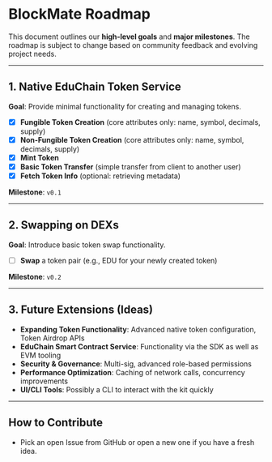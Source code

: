 # BlockMate Roadmap

This document outlines our **high-level goals** and **major milestones**. The roadmap is subject to change based on community feedback and evolving project needs.

---

## 1. Native EduChain Token Service

**Goal**: Provide minimal functionality for creating and managing tokens.

- [x] **Fungible Token Creation** (core attributes only: name, symbol, decimals, supply)
- [x] **Non-Fungible Token Creation** (core attributes only: name, symbol, decimals, supply)
- [x] **Mint Token**
- [x] **Basic Token Transfer** (simple transfer from client to another user)
- [x] **Fetch Token Info** (optional: retrieving metadata)

**Milestone**: `v0.1`

---



## 2. Swapping on DEXs

**Goal**: Introduce basic token swap functionality.

- [ ] **Swap** a token pair (e.g., EDU for your newly created token)

**Milestone**: `v0.2`

---

## 3. Future Extensions (Ideas)

- **Expanding Token Functionality**: Advanced native token configuration, Token Airdrop APIs
- **EduChain Smart Contract Service**: Functionality via the SDK as well as EVM tooling
- **Security & Governance**: Multi-sig, advanced role-based permissions
- **Performance Optimization**: Caching of network calls, concurrency improvements
- **UI/CLI Tools**: Possibly a CLI to interact with the kit quickly

---

## How to Contribute

- Pick an open Issue from GitHub or open a new one if you have a fresh idea.